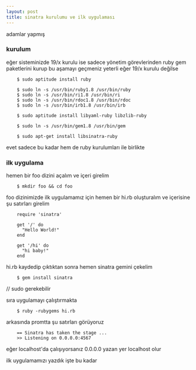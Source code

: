 ```yaml
---
layout: post
title: sinatra kurulumu ve ilk uygulaması
---
```


adamlar yapmış

### kurulum

eğer sisteminizde 19/x kurulu ise sadece yönetim görevlerinden ruby gem
paketlerini kurup bu aşamayı geçmeniz yeterli eğer 19/x kurulu değilse

        $ sudo aptitude install ruby

        $ sudo ln -s /usr/bin/ruby1.8 /usr/bin/ruby
        $ sudo ln -s /usr/bin/ri1.8 /usr/bin/ri
        $ sudo ln -s /usr/bin/rdoc1.8 /usr/bin/rdoc
        $ sudo ln -s /usr/bin/irb1.8 /usr/bin/irb

        $ sudo aptitude install libyaml-ruby libzlib-ruby

        $ sudo ln -s /usr/bin/gem1.8 /usr/bin/gem

        $ sudo apt-get install libsinatra-ruby

evet sadece bu kadar hem de ruby kurulumları ile birlikte

### ilk uygulama

hemen bir foo dizini açalım ve içeri girelim

        $ mkdir foo && cd foo

foo dizinimizde ilk uygulamamız için hemen bir hi.rb oluşturalım ve içerisine
şu satırları girelim

        require 'sinatra'

        get '/' do
          "Hello World!"
        end

        get '/hi' do
          "hi baby!"
        end

hi.rb kaydedip çıktıktan sonra hemen sinatra gemini çekelim

        $ gem install sinatra

// sudo gerekebilir

sıra uygulamayı çalıştırmakta

        $ ruby -rubygems hi.rb

arkasında promtta şu satırları görüyoruz

        == Sinatra has taken the stage ...
        >> Listening on 0.0.0.0:4567

eğer localhost'da çalışıyorsanız 0.0.0.0 yazan yer localhost olur

ilk uygulamamızı yazdık işte bu kadar

